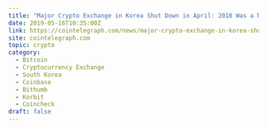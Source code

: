 ```yaml
---
title: "Major Crypto Exchange in Korea Shut Down in April: 2018 Was a Nightmare for Most"
date: 2019-05-16T10:35:00Z
link: https://cointelegraph.com/news/major-crypto-exchange-in-korea-shuts-down-2018-was-a-nightmare-for-most?utm_medium=RSS&utm_source=hune
site: cointelegraph.com
topic: crypto
category:
  - Bitcoin
  - Cryptocurrency Exchange
  - South Korea
  - Coinbase
  - Bithumb
  - Korbit
  - Coincheck
draft: false
---
```

